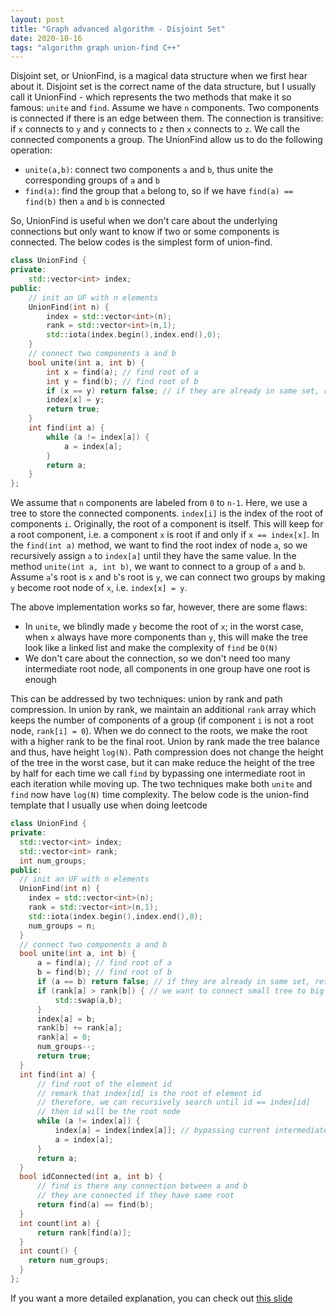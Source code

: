 ```yaml
---
layout: post
title: "Graph advanced algorithm - Disjoint Set"
date: 2020-10-16
tags: "algorithm graph union-find C++"
---
```


Disjoint set, or UnionFind, is a magical data structure when we first hear about it. Disjoint set is the correct name of the data structure, but I usually call it UnionFind - which represents the two methods that make it so famous: `unite` and `find`. Assume we have `n` components. Two components is connected if there is an edge between them. The connection is transitive: if `x` connects to `y` and `y` connects to `z` then `x` connects to `z`. We call the connected components a group. The UnionFind allow us to do the following operation:

- `unite(a,b)`: connect two components `a` and `b`, thus unite the corresponding groups of `a` and `b`
- `find(a)`: find the group that `a` belong to, so if we have `find(a) == find(b)` then `a` and `b` is connected

So, UnionFind is useful when we don't care about the underlying connections but only want to know if two or some components is connected. The below codes is the simplest form of union-find.

```cpp
class UnionFind {
private:
    std::vector<int> index;
public:
    // init an UF with n elements
    UnionFind(int n) {
        index = std::vector<int>(n);
        rank = std::vector<int>(n,1);
        std::iota(index.begin(),index.end(),0);
    }
    // connect two components a and b
    bool unite(int a, int b) {
        int x = find(a); // find root of a
        int y = find(b); // find root of b
        if (x == y) return false; // if they are already in same set, return
        index[x] = y;
        return true;
    }
    int find(int a) {
        while (a != index[a]) {
            a = index[a];
        }
        return a;
    }
};
```

We assume that `n` components are labeled from `0` to `n-1`. Here, we use a tree to store the connected components. `index[i]` is the index of the root of components `i`. Originally, the root of a component is itself. This will keep for a root component, i.e. a component `x` is root if and only if `x == index[x]`. In the `find(int a)` method, we want to find the root index of node `a`, so we recursively assign `a` to `index[a]` until they have the same value. In the method `unite(int a, int b)`, we want to connect to a group of `a` and `b`. Assume `a`'s root is `x` and `b`'s root is `y`, we can connect two groups by making `y` become root node of `x`, i.e. `index[x] = y`.

The above implementation works so far, however, there are some flaws:

- In `unite`, we blindly made `y` become the root of `x`; in the worst case, when `x` always have more components than `y`, this will make the tree look like a linked list and make the complexity of `find` be `O(N)`
- We don't care about the connection, so we don't need too many intermediate root node, all components in one group have one root is enough

This can be addressed by two techniques: union by rank and path compression. In union by rank, we maintain an additional `rank` array which keeps the number of components of a group (if component `i` is not a root node, `rank[i] = 0`). When we do connect to the roots, we make the root with a higher rank to be the final root. Union by rank made the tree balance and thus, have height `log(N)`. Path compression does not change the height of the tree in the worst case, but it can make reduce the height of the tree by half for each time we call `find` by bypassing one intermediate root in each iteration while moving up. The two techniques make both `unite` and `find` now have `log(N)` time complexity. The below code is the union-find template that I usually use when doing leetcode

```cpp
class UnionFind {
private:
  std::vector<int> index;
  std::vector<int> rank;
  int num_groups;
public:
  // init an UF with n elements
  UnionFind(int n) {
    index = std::vector<int>(n);
    rank = std::vector<int>(n,1);
    std::iota(index.begin(),index.end(),0);
    num_groups = n;
  }
  // connect two components a and b
  bool unite(int a, int b) {
      a = find(a); // find root of a
      b = find(b); // find root of b
      if (a == b) return false; // if they are already in same set, return
      if (rank[a] > rank[b]) { // we want to connect small tree to big tree to make the tree balance
          std::swap(a,b);
      }
      index[a] = b;
      rank[b] += rank[a];
      rank[a] = 0;
      num_groups--;
      return true;
  }
  int find(int a) {
      // find root of the element id
      // remark that index[id] is the root of element id
      // therefore, we can recursively search until id == index[id]
      // then id will be the root node
      while (a != index[a]) {
          index[a] = index[index[a]]; // bypassing current intermediate root node
          a = index[a];
      }
      return a;
  }
  bool idConnected(int a, int b) {
      // find is there any connection between a and b
      // they are connected if they have same root
      return find(a) == find(b);
  }
  int count(int a) {
      return rank[find(a)];
  }
  int count() {
    return num_groups;
  }
};
```

If you want a more detailed explanation, you can check out [this slide](https://www.cs.princeton.edu/~rs/AlgsDS07/01UnionFind.pdf)